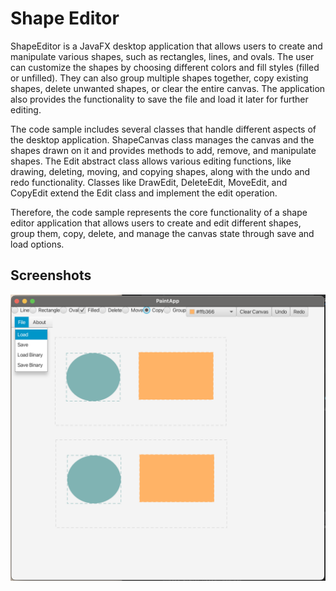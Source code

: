 
# Shape Editor

ShapeEditor is a JavaFX desktop application that allows users to create and manipulate various shapes, such as rectangles, lines, and ovals. The user can customize the shapes by choosing different colors and fill styles (filled or unfilled).  They can also group multiple shapes together, copy existing shapes, delete unwanted shapes, or clear the entire canvas. The application also provides the functionality to save the file and load it later for further editing.

The code sample includes several classes that handle different aspects of the desktop application. ShapeCanvas class manages the canvas and the shapes drawn on it and provides methods to add, remove, and manipulate shapes. The Edit abstract class allows various editing functions, like drawing, deleting, moving, and copying shapes, along with the undo and redo functionality. Classes like DrawEdit, DeleteEdit, MoveEdit, and CopyEdit extend the Edit class and implement the edit operation.

Therefore, the code sample represents the core functionality of a shape editor application that allows users to create and edit different shapes, group them, copy, delete, and manage the canvas state through save and load options.

## Screenshots
![App Screenshot](shapes/Screenshot.png)

